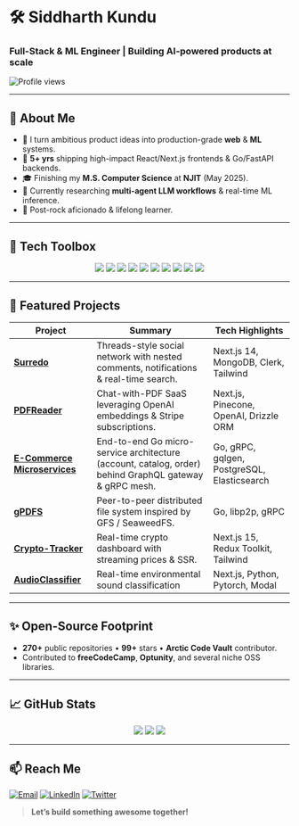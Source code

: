 # 🛠️ Siddharth Kundu

### Full-Stack & ML Engineer | Building AI-powered products at scale

![Profile views](https://komarev.com/ghpvc/?username=sid995&style=flat&color=brightgreen)

---

## 👋 About Me

- 🔭 I turn ambitious product ideas into production-grade **web** & **ML** systems.
- 💼 **5+ yrs** shipping high-impact React/Next.js frontends & Go/FastAPI backends.
- 🎓 Finishing my **M.S. Computer Science** at **NJIT** (May 2025).
- 🤖 Currently researching **multi-agent LLM workflows** & real-time ML inference.
- 🎸 Post-rock aficionado & lifelong learner.

---

## 🧰 Tech Toolbox
<div align="center">
  <img src="https://img.shields.io/badge/React-20232A?logo=react&logoColor=61DAFB&style=for-the-badge" />
  <img src="https://img.shields.io/badge/Next.js-000000?logo=nextdotjs&logoColor=white&style=for-the-badge" />
  <img src="https://img.shields.io/badge/TypeScript-3178C6?logo=typescript&logoColor=white&style=for-the-badge" />
  <img src="https://img.shields.io/badge/Tailwind-38B2AC?logo=tailwindcss&logoColor=white&style=for-the-badge" />
  <img src="https://img.shields.io/badge/Go-00ADD8?logo=go&logoColor=white&style=for-the-badge" />
  <img src="https://img.shields.io/badge/Python-3776AB?logo=python&logoColor=white&style=for-the-badge" />
  <img src="https://img.shields.io/badge/PyTorch-EE4C2C?logo=pytorch&logoColor=white&style=for-the-badge" />
  <img src="https://img.shields.io/badge/PostgreSQL-4169E1?logo=postgresql&logoColor=white&style=for-the-badge" />
  <img src="https://img.shields.io/badge/AWS-232F3E?logo=amazonaws&logoColor=white&style=for-the-badge" />
  <img src="https://img.shields.io/badge/Docker-2496ED?logo=docker&logoColor=white&style=for-the-badge" />
</div>

---

## 🚀 Featured Projects

| Project | Summary | Tech Highlights |
|---------|---------|-----------------|
| **[Surredo](https://github.com/sid995/surredo)** | Threads-style social network with nested comments, notifications & real-time search. | Next.js 14, MongoDB, Clerk, Tailwind |
| **[PDFReader](https://github.com/sid995/pdfreader)** | Chat-with-PDF SaaS leveraging OpenAI embeddings & Stripe subscriptions. | Next.js, Pinecone, OpenAI, Drizzle ORM |
| **[E-Commerce Microservices](https://github.com/sid995/ecommerce-microservice)** | End-to-end Go micro-service architecture (account, catalog, order) behind GraphQL gateway & gRPC mesh. | Go, gRPC, gqlgen, PostgreSQL, Elasticsearch |
| **[gPDFS](https://github.com/sid995/gpdfs)** | Peer-to-peer distributed file system inspired by GFS / SeaweedFS. | Go, libp2p, gRPC |
| **[Crypto-Tracker](https://github.com/sid995/crypto-tracker)** | Real-time crypto dashboard with streaming prices & SSR. | Next.js 15, Redux Toolkit, Tailwind |
| **[AudioClassifier](https://github.com/sid995/AudioClassifier)** | Real-time environmental sound classification | Next.js, Python, Pytorch, Modal |

---

## ✨ Open-Source Footprint

- **270+** public repositories • **99+** stars • **Arctic Code Vault** contributor.
- Contributed to **freeCodeCamp**, **Optunity**, and several niche OSS libraries.

---

## 📈 GitHub Stats
<p align="center">
  <img src="https://github-readme-stats.vercel.app/api?username=sid995&show_icons=true&count_private=true&hide_border=true" />
  <img src="https://streak-stats.demolab.com?user=sid995&hide_border=true" />
  <img src="https://github-readme-stats.vercel.app/api/top-langs/?username=sid995&layout=compact&hide_border=true" />
</p>

---

## 📫 Reach Me

[![Email](https://img.shields.io/badge/Email-siddharth.kundu95%40gmail.com-D14836?logo=gmail&logoColor=white&style=for-the-badge)](mailto:siddharth.kundu95@gmail.com) [![LinkedIn](https://img.shields.io/badge/LinkedIn-Siddharth_Kundu-0A66C2?logo=linkedin&logoColor=white&style=for-the-badge)](https://www.linkedin.com/in/siddharthkundu/) [![Twitter](https://img.shields.io/badge/X-@sid995-000000?logo=x&logoColor=white&style=for-the-badge)](https://twitter.com/sid995)

> **Let’s build something awesome together!**

